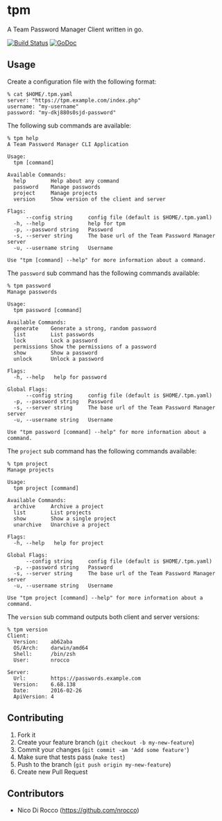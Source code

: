 tpm
===

A Team Password Manager Client written in go.

[![Build Status](https://travis-ci.org/nrocco/tpm.svg?branch=master)](https://travis-ci.org/nrocco/tpm)
[![GoDoc](https://godoc.org/github.com/nrocco/tpm/pkg/client?status.svg)](https://godoc.org/github.com/nrocco/tpm/pkg/client)


Usage
-----

Create a configuration file with the following format:

    % cat $HOME/.tpm.yaml
    server: "https://tpm.example.com/index.php"
    username: "my-username"
    password: "my-dkj880s0sjd-password"


The following sub commands are available:

    % tpm help
    A Team Password Manager CLI Application

    Usage:
      tpm [command]

    Available Commands:
      help        Help about any command
      password    Manage passwords
      project     Manage projects
      version     Show version of the client and server

    Flags:
          --config string     config file (default is $HOME/.tpm.yaml)
      -h, --help              help for tpm
      -p, --password string   Password
      -s, --server string     The base url of the Team Password Manager server
      -u, --username string   Username

    Use "tpm [command] --help" for more information about a command.


The `password` sub command has the following commands available:

    % tpm password
    Manage passwords

    Usage:
      tpm password [command]

    Available Commands:
      generate    Generate a strong, random password
      list        List passwords
      lock        Lock a password
      permissions Show the permissions of a password
      show        Show a password
      unlock      Unlock a password

    Flags:
      -h, --help   help for password

    Global Flags:
          --config string     config file (default is $HOME/.tpm.yaml)
      -p, --password string   Password
      -s, --server string     The base url of the Team Password Manager server
      -u, --username string   Username

    Use "tpm password [command] --help" for more information about a command.


The `project` sub command has the following commands available:

    % tpm project
    Manage projects

    Usage:
      tpm project [command]

    Available Commands:
      archive     Archive a project
      list        List projects
      show        Show a single project
      unarchive   Unarchive a project

    Flags:
      -h, --help   help for project

    Global Flags:
          --config string     config file (default is $HOME/.tpm.yaml)
      -p, --password string   Password
      -s, --server string     The base url of the Team Password Manager server
      -u, --username string   Username

    Use "tpm project [command] --help" for more information about a command.


The `version` sub command outputs both client and server versions:

    % tpm version
    Client:
      Version:    ab62aba
      OS/Arch:    darwin/amd64
      Shell:      /bin/zsh
      User:       nrocco

    Server:
      Url:        https://passwords.example.com
      Version:    6.68.138
      Date:       2016-02-26
      ApiVersion: 4


Contributing
------------

1. Fork it
2. Create your feature branch (`git checkout -b my-new-feature`)
3. Commit your changes (`git commit -am 'Add some feature'`)
4. Make sure that tests pass (`make test`)
5. Push to the branch (`git push origin my-new-feature`)
6. Create new Pull Request


Contributors
------------

- Nico Di Rocco (https://github.com/nrocco)
